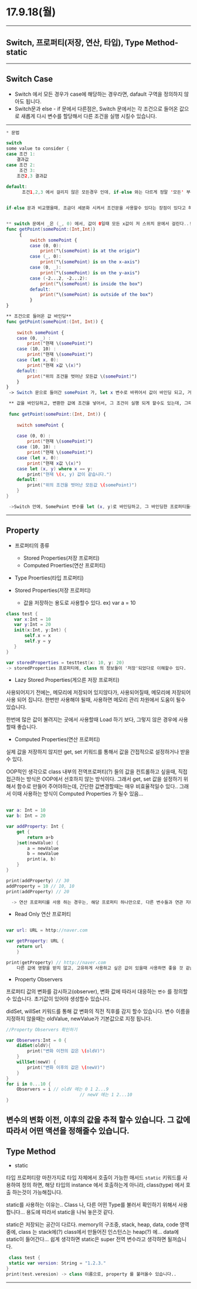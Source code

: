 # 17.9.18(월)

---

## Switch, 프로퍼티(저장, 연산, 타입), Type Method-static 

---

## Switch Case 

- Switch 에서 모든 경우가 case에 해당하는 경우라면, dafault 구역을 정의하지 않아도 됩니다.
- Switch문과 else - if 문에서 다른점은, Switch 문에서는 각 조건으로 들어온 값으로 새롭게 다시 변수를 할당해서 다른 조건을 실행 시킬수 있습니다. 

--- 

```swift
* 문법

switchsome value to consider { case 조건 1: 	결과값case 조건 2:
     조건 3:	조건2,3 결과값 default:  	  조건1,2,3 에서 걸리지 않은 모든경우 인데, if-else 와는 다르게 정말 '모든' 부분을 포함함. Nill 까지 고려 합니다


if-else 문과 비교했을때, 조금더 세분화 시켜서 조건문을 사용할수 있다는 장점이 있다고 하는데,  복잡한 패턴 매칭을 간단하게 사용할수 있습니다.


** switch 문에서 _은 (_, 0) 에서, 값이 0일때 모든 x값이 저 스위치 문에서 걸린다..!
func getPoint(somePoint:(Int,Int))     {         switch somePoint {         case (0, 0):             print("\(somePoint) is at the origin")         case (_, 0):             print("\(somePoint) is on the x-axis")         case (0, _):             print("\(somePoint) is on the y-axis")         case (-2...2, -2...2):             print("\(somePoint) is inside the box")         default:             print("\(somePoint) is outside of the box")         }}

** 조건으로 들어온 값 바인딩**
func getPoint(somePoint:(Int, Int)) {
    
    switch somePoint {       
    case (0, _) :
        print("현재 \(somePoint)")
    case (10, 10) :
        print("현재 \(somePoint)")
    case (let x, 0):
        print("현재 x값 \(x)")
    default:
        print("위의 조건을 벗어난 모든값 \(somePoint)")
    }
}
 -> Switch 문으로 들어간 somePoint 가, let x 변수로 바뀌어서 값이 바인딩 되고, 거기에 새로운 조건을 넣어서 가지고 놀수 있다.

 ** 값을 바인딩하고, 변환한 값에 조건을 넣어서, 그 조건이 실행 되게 할수도 있는데, 그때 사용하는게 'where' **
 
 func getPoint(somePoint:(Int, Int)) {
    
    switch somePoint {
        
    case (0, 0) :
        print("현재 \(somePoint)")
    case (10, 10) :
        print("현재 \(somePoint)")
    case (let x, 0):
        print("현재 x값 \(x)")
    case let (x, y) where x == y:
        print("현재 \(x, y) 값이 같습니다.")
    default:
        print("위의 조건을 벗어난 모든값 \(somePoint)")
    }
}

 ->Switch 안에, SomePoint 변수를 let (x, y)로 바인딩하고, 그 바인딩한 프로퍼티들을 where을 이용해서 새로운 조건을 주고 그 조건이 맞으면 case 문이 실행될수 있게 된다.
```

---

## Property
 
- 프로퍼티의 종류 <br>
	- Stored Properties(저장 프로퍼티) <br>
	- Computed Proerties(연산 프로퍼티) <br>
	
- Type Proerties(타입 프로퍼티) <br>
- Stored Properties(저장 프로퍼티) 
	- 값을 저장하는 용도로 사용할수 있다. ex) var a = 10
 
 ```swift
 class test {
    var x:Int = 10
    var y:Int = 20
    init(x:Int, y:Int) {
        self.x = x
        self.y = y
    }
}

var storedProperties = testtest(x: 10, y: 20)
 -> storedProperties 프로퍼티에, class 의 정보들이 '저장'되었다로 이해할수 있다.
 ```
 
- Lazy Stored Properties(게으른 저장 프로퍼티) 

사용되어지기 전에는, 메모리에 저장되어 있지않다가, 사용되어질때, 메모리에 저장되어 사용 되어 집니다. 한번만 사용해야 될때, 사용하면 메모리 관리 차원에서 도움이 될수 있습니다. 
 
한번에 많은 값이 불려지는 곳에서 사용할때 Load 하기 보다, 그렇지 않은 경우에 사용할때 좋습니다.
 
- Computed Properties(연산 프로퍼티)

실제 값을 저장하지 않지만 get, set 키워드를 통해서 값을 간접적으로 설정하거나 받을 수 있다. 
 
 OOP적인 생각으로 class 내부의 전역프로퍼티(?) 들의 값을 컨트롤하고 싶을때, 직접접근하는 방식은 OOP에서 선호하지 않는 방식이다. 그래서 get, set 값을 설정하기 위해서 함수로 만들어 주어야하는데, 간단한 값변경할때는 매우 비효율적일수 있다.. 그래서 이때 사용하는 방식이 Computed Properties 가 될수 있음... 
 
```swift
 
var a: Int = 10
var b: Int = 20

var addProperty: Int {
    get {
        return a+b
    }set(newValue) {
        a = newValue
        b = newValue
        print(a, b)
    }
}

print(addProperty) // 30
addProperty = 10 // 10, 10
print(addProperty) // 20 

  -> 연산 프로퍼티를 사용 하는 경우는, 해당 프로퍼티 하나만으로, 다른 변수들과 연관 지어서 만들어 놓고 싶을때 사용하면 좋을것 같습니다. 저장 프로퍼티나, 함수를 구현해서 만들떄 보다 추상적이긴 하지만, 활용하려고 한다면 무궁 무진하게 사용할수 있을것 같습니다 
 ```
 
- Read Only 연산 프로퍼티

```swift

var url: URL = http://naver.com 

var getProperty: URL {
	return url
	}

print(getProperty) // http://naver.com
	다른 값에 영향을 받지 않고, 고유하게 사용하고 싶은 값이 있을때 사용하면 좋을 것 같습니다. let 이라는 키워드로 변경이 불가능하게 만들어 줄수 있지만, 조금더 유연하게 정의할수 있을것 같습니다. 
```

- Property Observers

프로퍼티 값의 변화를 감시하고(observer), 변화 값에 따라서 대응하는 `변수` 를 정의할수 있습니다. 초기값이 있어야 생성할수 있습니다.

didSet, willSet 키워드를 통해 값 변화의 직전 직후를 감지 할수 있습니다. 변수 이름을 지정하지 않을때는 oldValue, newValue가 기본값으로 지정 됩니다.


```swift
//Property Observers 확인하기

var Observers:Int = 0 {
    didSet(oldV){
        print("변화 이전의 값은 \(oldV)")
    }
    willSet(newV) {
        print("변화 이후의 값은 \(newV)")
    }
}
for i in 0...10 {
    Observers = i // oldV 에는 0 1 2...9
    						// newV 에는 1 2...10 
}
```
변수의 변화 이전, 이후의 값을 추적 할수 있습니다. 그 값에 따라서 어떤 액션을 정해줄수 있습니다.
---

## Type Method 

- static 

타입 프로퍼티랑 마찬가지로 타입 자체에서 호출이 가능한 매서드 `static` 키워드를 사용하여 정의 하면, 해당 타입의 instance 에서 호출하는게 아니라, class(type) 에서 호출 하는것이 가능해집니다. 

static를 사용하는 이유는.. Class 나, 다른 어떤 Type를 불러서 확인하기 위해서 사용합니다... 용도에 따라서 static을 나눠 놓은것 같다.

static은 저장되는 공간이 다르다. memory의 구조중, stack, heap, data, code 영역 중에, class 는 stack에(?) class에서 만들어진 인스턴스는 heap(?) 에... data에 static이 들어간다... 쉽게 생각하면 static은 super 전역 변수라고 생각하면 될꺼습니다. 

```swift 
 class test {
 static var version: String = "1.2.3."
}
print(test.veresion) -> class 이름으로, property 를 불러올수 있습니다..

```
---
 
 
 
 
 